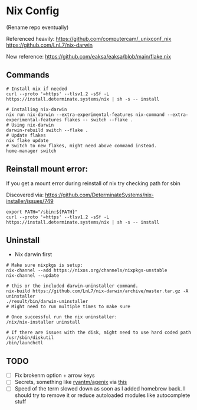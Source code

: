 # Nix Config
(Rename repo eventually)

Referenced heavily: https://github.com/computercam/_unixconf_nix
https://github.com/LnL7/nix-darwin

New reference: https://github.com/eaksa/eaksa/blob/main/flake.nix

## Commands
```
# Install nix if needed
curl --proto '=https' --tlsv1.2 -sSf -L https://install.determinate.systems/nix | sh -s -- install

# Installing nix-darwin
nix run nix-darwin --extra-experimental-features nix-command --extra-experimental-features flakes -- switch --flake .
# Using nix-darwin
darwin-rebuild switch --flake .
# Update flakes
nix flake update
# Switch to new flakes, might need above command instead.
home-manager switch
```

## Reinstall mount error:
If you get a mount error during reinstall of nix try checking path for sbin

Discovered via: https://github.com/DeterminateSystems/nix-installer/issues/749

```
export PATH="/sbin:${PATH}"
curl --proto '=https' --tlsv1.2 -sSf -L https://install.determinate.systems/nix | sh -s -- install
```

## Uninstall
- Nix darwin first
```
# Make sure nixpkgs is setup:
nix-channel --add https://nixos.org/channels/nixpkgs-unstable
nix-channel --update

# this or the included darwin-uninstaller command.
nix-build https://github.com/LnL7/nix-darwin/archive/master.tar.gz -A uninstaller
./result/bin/darwin-uninstaller
# Might need to run multiple times to make sure

# Once successful run the nix uninstaller:
/nix/nix-installer uninstall

# If there are issues with the disk, might need to use hard coded path
/usr/sbin/diskutil
/bin/launchctl
```

## TODO
- [ ] Fix brokenm option + arrow keys
- [ ] Secrets, something like [ryantm/agenix](ryantm/agenix) via [this](https://github.com/dustinlyons/nixos-config/blob/7d6141768134a329b1cf4096d923268359c31a0d/flake.nix#L5C26-L5C39)
- [ ] Speed of the term slowed down as soon as I added homebrew back. I should try to remove it or reduce autoloaded modules like autocomplete stuff
